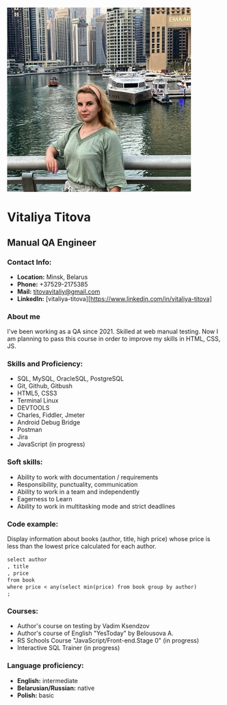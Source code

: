 ![Avatar-photo](/img/1.jpg)
# **Vitaliya Titova**

## **Manual QA Engineer**

### Contact Info:
- **Location:** Minsk, Belarus
- **Phone:** +37529-2175385
- **Mail:** titovavitaliy@gmail.com
- **LinkedIn:** [vitaliya-titova][https://www.linkedin.com/in/vitaliya-titova]

### About me
I've been working as a QA since 2021. Skilled at web manual testing. Now I am planning to pass this course in order to improve my skills in HTML, CSS, JS.

### Skills and Proficiency:
- SQL, MySQL, OracleSQL, PostgreSQL
- Git, Github, Gitbush
- HTML5, CSS3
- Terminal Linux
- DEVTOOLS
- Charles, Fiddler, Jmeter
- Android Debug Bridge
- Postman
- Jira
- JavaScript (in progress)

### Soft skills:
* Ability to work with documentation / requirements
* Responsibility, punctuality, communication
* Ability to work in a team and independently
* Eagerness to Learn
* Ability to work in multitasking mode and strict deadlines

### Code example:
Display information about books (author, title, high price) whose price is less than the lowest price calculated for each author.
```
select author
, title
, price
from book
where price < any(select min(price) from book group by author)
; 
```

### Courses:
- Author's course on testing by Vadim Ksendzov
- Author's course of English "YesToday" by Belousova A.
- RS Schools Course "JavaScript/Front-end.Stage 0" (in progress)
- Interactive SQL Trainer (in progress)

### Language proficiency:
- **English:** intermediate
- **Belarusian/Russian:** native
- **Polish:** basic